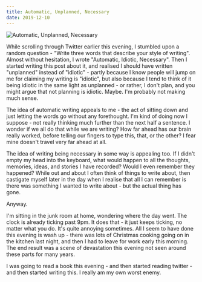 ```yaml
---
title: Automatic, Unplanned, Necessary
date: 2019-12-10
---
```


![Automatic, Unplanned, Necessary](https://source.unsplash.com/Pll7AP6NFpY/1600x900)

While scrolling through Twitter earlier this evening, I stumbled upon a random question - "Write three words that describe your style of writing". Almost without hesitation, I wrote "Automatic, Idiotic, Necessary". Then I started writing this post about it, and realised I should have written "unplanned" instead of "idiotic" - partly because I know people will jump on me for claiming my writing is "idiotic", but also because I tend to think of it being idiotic in the same light as unplanned - or rather, I don't plan, and you might argue that not planning is idiotic. Maybe. I'm probably not making much sense.

The idea of automatic writing appeals to me - the act of sitting down and just letting the words go without any forethought. I'm kind of doing now I suppose - not really thinking much further than the next half a sentence. I wonder if we all do that while we are writing? How far ahead has our brain really worked, before telling our fingers to type this, that, or the other? I fear mine doesn't travel very far ahead at all.

The idea of writing being necessary in some way is appealing too. If I didn't empty my head into the keyboard, what would happen to all the thoughts, memories, ideas, and stories I have recorded? Would I even remember they happened? While out and about I often think of things to write about, then castigate myself later in the day when I realise that all I can remember is there was something I wanted to write about - but the actual thing has gone.

Anyway.

I'm sitting in the junk room at home, wondering where the day went. The clock is already ticking past 9pm. It does that - it just keeps ticking, no matter what you do. It's quite annoying sometimes. All I seem to have done this evening is wash up - there was lots of Christmas cooking going on in the kitchen last night, and then I had to leave for work early this morning. The end result was a scene of devastation this evening not seen around these parts for many years.

I was going to read a book this evening - and then started reading twitter - and then started writing this. I really am my own worst enemy.